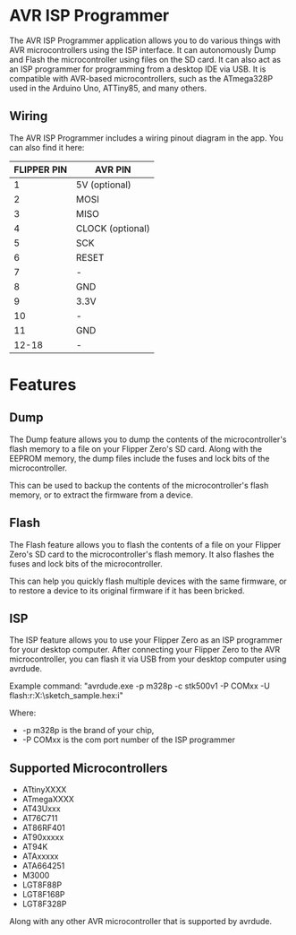 # AVR ISP Programmer

The AVR ISP Programmer application allows you to do various things with AVR microcontrollers using the ISP interface. It can autonomously Dump and Flash the microcontroller using files on the SD card. It can also act as an ISP programmer for programming from a desktop IDE via USB. It is compatible with AVR-based microcontrollers, such as the ATmega328P used in the Arduino Uno, ATTiny85, and many others.

## Wiring

The AVR ISP Programmer includes a wiring pinout diagram in the app. You can also find it here:

FLIPPER PIN | AVR PIN
------------|--------
1           | 5V (optional)
2           | MOSI
3           | MISO
4           | CLOCK (optional)
5           | SCK
6           | RESET
7           | -
8           | GND
9           | 3.3V
10          | -
11          | GND
12-18       | -

# Features

## Dump

The Dump feature allows you to dump the contents of the microcontroller's flash memory to a file on your Flipper Zero's SD card. Along with the EEPROM memory, the dump files include the fuses and lock bits of the microcontroller.

This can be used to backup the contents of the microcontroller's flash memory, or to extract the firmware from a device.

## Flash

The Flash feature allows you to flash the contents of a file on your Flipper Zero's SD card to the microcontroller's flash memory. It also flashes the fuses and lock bits of the microcontroller.

This can help you quickly flash multiple devices with the same firmware, or to restore a device to its original firmware if it has been bricked.

## ISP

The ISP feature allows you to use your Flipper Zero as an ISP programmer for your desktop computer. After connecting your Flipper Zero to the AVR microcontroller, you can flash it via USB from your desktop computer using avrdude.

Example command: "avrdude.exe -p m328p -c stk500v1 -P COMxx -U flash:r:X:\\sketch_sample.hex:i"

Where:

* -p m328p is the brand of your chip,
* -P COMxx is the com port number of the ISP programmer

## Supported Microcontrollers

* ATtinyXXXX
* ATmegaXXXX
* AT43Uxxx
* AT76C711
* AT86RF401
* AT90xxxxx
* AT94K
* ATAxxxxx
* ATA664251
* M3000
* LGT8F88P
* LGT8F168P
* LGT8F328P

Along with any other AVR microcontroller that is supported by avrdude.
